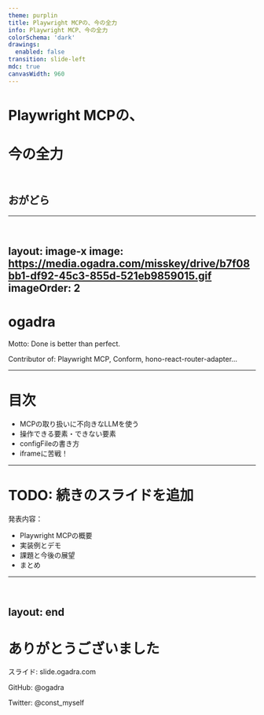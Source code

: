 ```yaml
---
theme: purplin
title: Playwright MCPの、今の全力
info: Playwright MCP、今の全力
colorSchema: 'dark'
drawings:
  enabled: false
transition: slide-left
mdc: true
canvasWidth: 960
---
```


<style>
h2 {
  padding-top: 30px;
}
</style>

# Playwright MCPの、
# 今の全力
## おがどら


---
layout: image-x
image: https://media.ogadra.com/misskey/drive/b7f08bb1-df92-45c3-855d-521eb9859015.gif
imageOrder: 2
---

# ogadra

Motto: Done is better than perfect.

Contributor of: Playwright MCP, Conform, hono-react-router-adapter...

---

# 目次

- MCPの取り扱いに不向きなLLMを使う
- 操作できる要素・できない要素
- configFileの書き方
- iframeに苦戦！

---

# TODO: 続きのスライドを追加

発表内容：
- Playwright MCPの概要
- 実装例とデモ
- 課題と今後の展望
- まとめ

---
layout: end
---

# ありがとうございました

<div class="text-center">
  <p>スライド: slide.ogadra.com</p>
  <p>GitHub: @ogadra</p>
  <p>Twitter: @const_myself</p>
</div>
